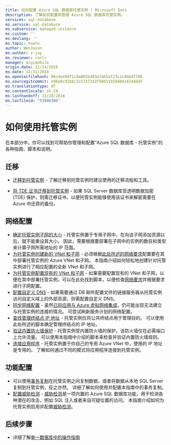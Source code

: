 ```yaml
---
title: 如何配置 Azure SQL 数据库托管实例 | Microsoft Docs
description: 了解如何配置和管理 Azure SQL 数据库托管实例。
services: sql-database
ms.service: sql-database
ms.subservice: managed-instance
ms.custom: ''
ms.devlang: ''
ms.topic: howto
author: WenJason
ms.author: v-jay
ms.reviewer: carlr
manager: digimobile
origin.date: 12/14/2018
ms.date: 12/31/2018
ms.openlocfilehash: 06cde49df1c0a065b493e7ab5af23c1c4bb4f788
ms.sourcegitcommit: e96e0c91b8c3c5737243f986519104041424ddd5
ms.translationtype: HT
ms.contentlocale: zh-CN
ms.lasthandoff: 12/28/2018
ms.locfileid: "53806386"
---
```

# <a name="how-to-use-managed-instance"></a>如何使用托管实例

在本部分中，你可以找到可帮助你管理和配置“Azure SQL 数据库 - 托管实例”的各种指南、脚本和说明。

## <a name="migration"></a>迁移

- [迁移到托管实例](sql-database-managed-instance-migrate.md) - 了解迁移到托管实例时建议使用的迁移流程和工具。

- [将 TDE 证书迁移到托管实例](sql-database-managed-instance-migrate-tde-certificate.md) - 如果 SQL Server 数据库受透明数据加密 (TDE) 保护，则需迁移证书，以便托管实例能够使用该证书来解密需要在 Azure 中还原的备份。

## <a name="network-configuration"></a>网络配置

- [确定托管实例子网的大小](sql-database-managed-instance-determine-size-vnet-subnet.md) - 托管实例置于专用子网中，在向该子网添加资源以后，就不能重设其大小。 因此，需要根据要部署在子网中的实例的数目和类型来计算子网所需地址的 IP 范围。
- [为托管实例创建新的 VNet 和子网](sql-database-managed-instance-create-vnet-subnet.md) - 必须根据[此处所述的网络要求](sql-database-managed-instance-connectivity-architecture.md#network-requirements)配置要在其中部署托管实例的 Azure VNet 和子网。 本指南介绍如何轻松地创建针对托管实例进行了相应配置的全新 VNet 和子网。
- [为托管实例配置现有的 VNet 和子网](sql-database-managed-instance-configure-vnet-subnet.md) - 如果需要配置现有的 VNet 和子网，以便在其中部署托管实例，可以在此处找到脚本，以便检查[网络要求](sql-database-managed-instance-connectivity-architecture.md#network-requirements)并根据要求进行子网配置。
- [配置自定义 DNS](sql-database-managed-instance-custom-dns.md) - 如果需要通过 DB 邮件配置文件的链接服务器从托管实例访问自定义域上的外部资源，则需配置自定义 DNS。
- [同步网络配置](sql-database-managed-instance-sync-network-configuration.md) - 虽然[已将应用与 Azure 虚拟网络集成](../app-service/web-sites-integrate-with-vnet.md)，仍可能出现无法建立与托管实例的连接的情况。 可尝试刷新服务计划的网络配置。
- [查找管理终结点 IP 地址](sql-database-managed-instance-find-management-endpoint-ip-address.md) - 托管实例仅将公共终结点用于管理目的。 可以使用此处所述的脚本确定管理终结点的 IP 地址。
- [验证内置防火墙保护](sql-database-managed-instance-management-endpoint-verify-built-in-firewall.md) - 托管实例受内置防火墙的保护，该防火墙仅在必需端口上允许流量。 可以使用本指南中介绍的脚本来检查并验证内置防火墙规则。
- [连接应用程序](sql-database-managed-instance-connect-app.md) - 托管实例置于你自己的专用 Azure VNet 中，使用的 IP 地址是专用的。 了解如何通过不同的模式将应用程序连接到托管实例。

## <a name="feature-configuration"></a>功能配置

- 可以使用[事务复制](replication-with-sql-database-managed-instance.md)在托管实例之间复制数据，或者将数据从本地 SQL Server 复制到托管实例，反之亦然。 详细了解如何使用并配置本指南中的事务复制。
- [配置威胁检测](sql-database-managed-instance-threat-detection.md) - [威胁检测](sql-database-threat-detection-overview.md)是一项内置的 Azure SQL 数据库功能，用于检测各种潜在的攻击，例如 SQL 注入或者来自可疑位置的访问。 本指南介绍如何为托管实例启用并配置[威胁检测](sql-database-threat-detection-overview.md)。

## <a name="next-steps"></a>后续步骤
- 详细了解[单一数据库中的操作指南](sql-database-howto-single-database.md)